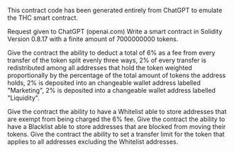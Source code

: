 This contract code has been generated entirely from ChatGPT to emulate the THC smart contract.

Request given to ChatGPT (openai.com)
Write a smart contract in Solidity Version 0.8.17 with a finite amount of 7000000000 tokens.

Give the contract the ability to deduct a total of 6% as a fee from every transfer of the token split evenly three ways, 2% of every transfer is redistributed among all addresses that hold the token weighted proportionally by the percentage of the total amount of tokens the address holds, 2% is deposited into an changeable wallet address labelled "Marketing", 2% is deposited into a changeable wallet address labelled "Liquidity".


Give the contract the ability to have a Whitelist able to store addresses that are exempt from being charged the 6% fee.
Give the contract the ability to have a Blacklist able to store addresses that are blocked from moving their tokens.
Give the contract the ability to set a transfer limit for the token that applies to all addresses excluding the Whitelist addresses.
